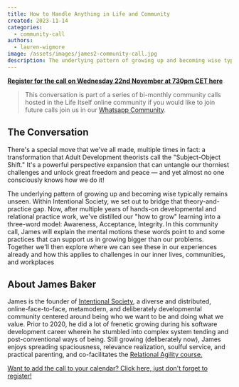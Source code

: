 ```yaml
---
title: How to Handle Anything in Life and Community
created: 2023-11-14
categories:
  - community-call
authors:
  - lauren-wigmore
image: /assets/images/james2-community-call.jpg
description: The underlying pattern of growing up and becoming wise typically remains unseen.  In this call James takes us through his "how to grow" model distilled from developmental and relational practice work.
---
```

**[Register for the call on Wednesday 22nd November at 730pm CET here](https://us02web.zoom.us/meeting/register/tZIpdu-tpjMiGtd6TXS67yKBqpwq5RxqotZp)**

>  This conversation is part of a series of bi-monthly community calls hosted in the Life Itself online community if you would like to join future calls join us in our [Whatsapp Community](https://chat.whatsapp.com/JNJCTZugNQn1fq89xbHtfA).

## The Conversation
There's a special move that we've all made, multiple times in fact: a transformation that Adult Development theorists call the "Subject-Object Shift." It's a powerful perspective expansion that can untangle our thorniest challenges and unlock great freedom and peace — and yet almost no one consciously knows how we do it! 

The underlying pattern of growing up and becoming wise typically remains unseen. Within Intentional Society, we set out to bridge that theory-and-practice gap. Now, after multiple years of hands-on developmental and relational practice work, we've distilled our "how to grow" learning into a three-word model: Awareness, Acceptance, Integrity. In this community call, James will explain the mental motions these words point to and some practices that can support us in growing bigger than our problems. Together we'll then explore where we can see these in our experiences already and how this applies to challenges in our inner lives, communities, and workplaces

## About James Baker
James is the founder of [Intentional Society](https://www.intentionalsociety.org), a diverse and distributed, online-face-to-face, metamodern, and deliberately developmental community centered around being who we want to be and doing what we value. Prior to 2020, he did a lot of frenetic growing during his software development career wherein he stumbled into complex system tending and post-conventional ways of being. Still growing (deliberately now), James enjoys spreading spaciousness, relevance realization, soulful service, and practical parenting, and co-facilitates the [Relational Agility course.](https://www.presentofwork.com/relational-agility)

[Want to add the call to your calendar? Click here, just don't forget to register!](https://calendar.google.com/calendar/event?action=TEMPLATE&tmeid=NTN2MXQxNGx1NDhwYWplN3Vma2k2OG05bTUgY19kMDY0NjNiYzhiZmU4YWVlNjI1OTkyMTBmNDI3YzMxNzY0YjhkMjFlYmRhZWY5MDhlNTBhMGYyZWE0YTM1ODVlQGc&tmsrc=c_d06463bc8bfe8aee62599210f427c31764b8d21ebdaef908e50a0f2ea4a3585e%40group.calendar.google.com)